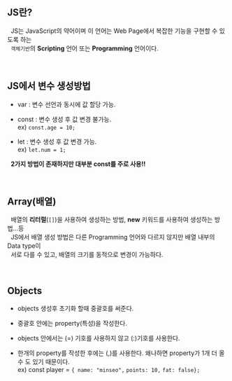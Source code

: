 ## **JS란?**
&nbsp; JS는 JavaScript의 약어이며  이 언어는 Web Page에서 복잡한 기능을 구현할 수 있도록 하는<br> &nbsp; ``객체기반``의 **Scripting** 언어 또는 **Programming** 언어이다.

<br>

## **JS에서 변수 생성방법**
  - var : 변수 선언과 동시에 값 할당 가능.
  
  - const : 변수 생성 후 값 변경 불가능.<br>
ex) `const.age = 10;`

  - let : 변수 생성 후 값 변경 가능.<br>
  ex) `let.num = 1;`

&nbsp; **2가지 방법이 존재하지만 대부분 **const**를 주로 사용!!**

<br>

## **Array(배열)**
&nbsp; 배열의 **리터럴**(``[]``)을 사용하여 생성하는 방법, **new** 키워드를 사용하여 생성하는 방법...등<br>&nbsp; JS에서 배열 생성 방법은 다른 Programming 언어와 다르지 않지만 배열 내부의 Data type이<br>&nbsp; 서로 다를 수 있고, 배열의 크기를 동적으로 변경이 가능하다.

<br>

## **Objects**
- objects 생성후 초기화 할때 중괄호를 써준다.

- 중괄호 안에는 property(특성)을 작성한다.

- objects 안에서는 (=) 기호를 사용하지 않고 (:)기호를 사용한다.

- 한개의 property를 작성한 후에는 (,)를 사용한다.  왜나하면     property가 1개 더 올 수 도 있기 때문이다.<br>
ex) const player = ``{
	name: "minseo",``
	``points: 10,``
	``fat: false};``

